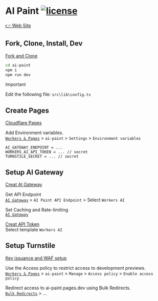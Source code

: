 # AI Paint [![license](https://img.shields.io/github/license/luisfun/ai-paint)](https://github.com/luisfun/ai-paint/blob/main/LICENSE)

[👉 Web Site](https://ai-paint.luis.fun)

## Fork, Clone, Install, Dev

[Fork and Clone](https://docs.github.com/en/pull-requests/collaborating-with-pull-requests/working-with-forks/fork-a-repo)

```sh
cd ai-paint
npm i
npm run dev
```

> [!IMPORTANT]
> Edit the following file: `src\lib\config.ts`

## Create Pages

[Cloudflare Pages](https://developers.cloudflare.com/pages/get-started/git-integration/)

Add Environment variables.  
[`Workers & Pages`](https://dash.cloudflare.com/?to=/:account/workers-and-pages) > `ai-paint` > `Settings` > `Environment variables`

```
AI_GATEWAY_ENDPOINT = ...
WORKERS_AI_API_TOKEN = ... // secret
TURNSTILE_SECRET = ... // secret
```

## Setup AI Gateway

[Creat AI Gateway](https://developers.cloudflare.com/ai-gateway/get-started/creating-gateway/)

Get API Endpoint  
[`AI Gateway`](https://dash.cloudflare.com/?to=/:ai/ai-gateway/settings) > `AI Paint API Endpoint` > Select `Workers AI`

Set Caching and Rate-limiting  
[`AI Gateway`](https://dash.cloudflare.com/?to=/:ai/ai-gateway/settings)

[Creat API Token](https://dash.cloudflare.com/profile/api-tokens)  
Select template `Workers AI`

## Setup Turnstile

[Key issuance and WAF setup](https://blog.cloudflare.com/integrating-turnstile-with-the-cloudflare-waf-to-challenge-fetch-requests)

Use the Access policy to restrict access to development previews.  
[`Workers & Pages`](https://dash.cloudflare.com/?to=/:account/workers-and-pages) > `ai-paint` > `Manage` > `Access policy` > `Enable access policy`

Redirect access to ai-paint.pages.dev using Bulk Redirects.  
[`Bulk Redirects`](https://dash.cloudflare.com/?to=/:account/bulk-redirects) > ...

